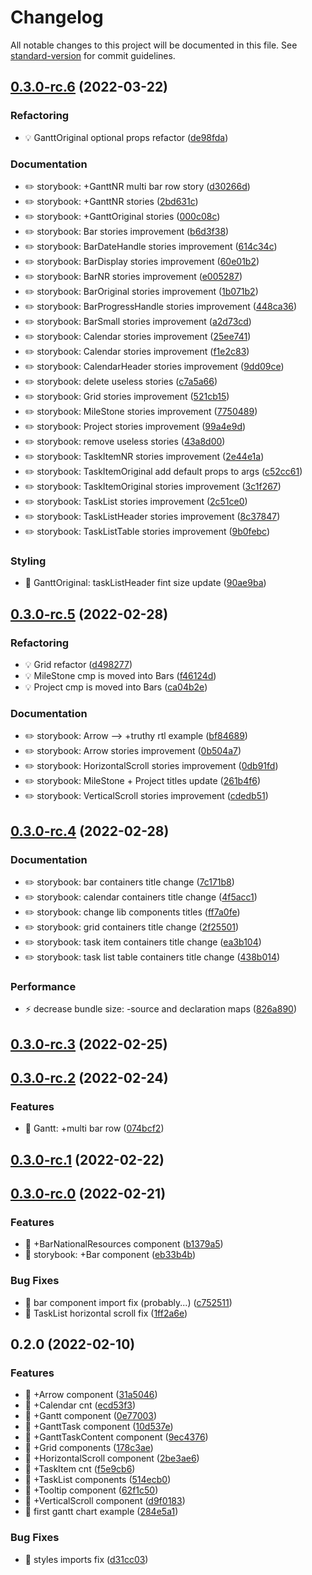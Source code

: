 # Changelog

All notable changes to this project will be documented in this file. See [standard-version](https://github.com/conventional-changelog/standard-version) for commit guidelines.

## [0.3.0-rc.6](https://github.com/NikitaSmithTheOne/react-gantt-chart/compare/v0.3.0-rc.5...v0.3.0-rc.6) (2022-03-22)


### Refactoring

* 💡 GanttOriginal optional props refactor ([de98fda](https://github.com/NikitaSmithTheOne/react-gantt-chart/commit/de98fdabd3b6fefa4067a5defac1943f305f2766))


### Documentation

* ✏️ storybook: +GanttNR multi bar row story ([d30266d](https://github.com/NikitaSmithTheOne/react-gantt-chart/commit/d30266d4ecf60d0c553f7188371ca3e79609a359))
* ✏️ storybook: +GanttNR stories ([2bd631c](https://github.com/NikitaSmithTheOne/react-gantt-chart/commit/2bd631cdd5d3fb3009dd5fd984b6dab22ae256a1))
* ✏️ storybook: +GanttOriginal stories ([000c08c](https://github.com/NikitaSmithTheOne/react-gantt-chart/commit/000c08cb4da137e6b0f151a79ddcc259b903ed37))
* ✏️ storybook: Bar stories improvement ([b6d3f38](https://github.com/NikitaSmithTheOne/react-gantt-chart/commit/b6d3f38ceaf6eb2267a1c553b78cc7dfecc68ebe))
* ✏️ storybook: BarDateHandle stories improvement ([614c34c](https://github.com/NikitaSmithTheOne/react-gantt-chart/commit/614c34ceac170c45bfcaa6e74513d82b3496621a))
* ✏️ storybook: BarDisplay stories improvement ([60e01b2](https://github.com/NikitaSmithTheOne/react-gantt-chart/commit/60e01b2acbd18a200114753ce2ed43d27277410d))
* ✏️ storybook: BarNR stories improvement ([e005287](https://github.com/NikitaSmithTheOne/react-gantt-chart/commit/e0052875b7ce179289cc7fb08039b65c78466d4e))
* ✏️ storybook: BarOriginal stories improvement ([1b071b2](https://github.com/NikitaSmithTheOne/react-gantt-chart/commit/1b071b2395c7826a9d8f20a09fcc34be9128dabd))
* ✏️ storybook: BarProgressHandle stories improvement ([448ca36](https://github.com/NikitaSmithTheOne/react-gantt-chart/commit/448ca36c7139ef59fcdb52fb87b5c4f054c34cfe))
* ✏️ storybook: BarSmall stories improvement ([a2d73cd](https://github.com/NikitaSmithTheOne/react-gantt-chart/commit/a2d73cd3536563d2a6524a8ed28136c183b13f59))
* ✏️ storybook: Calendar stories improvement ([25ee741](https://github.com/NikitaSmithTheOne/react-gantt-chart/commit/25ee741f24b36e790d91a0a43d6093bac2ff96db))
* ✏️ storybook: Calendar stories improvement ([f1e2c83](https://github.com/NikitaSmithTheOne/react-gantt-chart/commit/f1e2c8367ffa6ca509bdfe21111db6bbf5554726))
* ✏️ storybook: CalendarHeader stories improvement ([9dd09ce](https://github.com/NikitaSmithTheOne/react-gantt-chart/commit/9dd09ce0758611102cbacf1cc6ea910711115641))
* ✏️ storybook: delete useless stories ([c7a5a66](https://github.com/NikitaSmithTheOne/react-gantt-chart/commit/c7a5a66f8b91087f7e301d2979d562139c3c75f6))
* ✏️ storybook: Grid stories improvement ([521cb15](https://github.com/NikitaSmithTheOne/react-gantt-chart/commit/521cb15dfdbb3f3b8f7daea9ecd5245d3a9aba97))
* ✏️ storybook: MileStone stories improvement ([7750489](https://github.com/NikitaSmithTheOne/react-gantt-chart/commit/77504895ef159fabda094123ae4dbf4fe49af8c2))
* ✏️ storybook: Project stories improvement ([99a4e9d](https://github.com/NikitaSmithTheOne/react-gantt-chart/commit/99a4e9da4d23d6a7eaa210375b761524598f036e))
* ✏️ storybook: remove useless stories ([43a8d00](https://github.com/NikitaSmithTheOne/react-gantt-chart/commit/43a8d00ec7fe022f71cd5030edba8bb4accbe47c))
* ✏️ storybook: TaskItemNR stories improvement ([2e44e1a](https://github.com/NikitaSmithTheOne/react-gantt-chart/commit/2e44e1a8f23077b799f0273c20d991b60368115f))
* ✏️ storybook: TaskItemOriginal add default props to args ([c52cc61](https://github.com/NikitaSmithTheOne/react-gantt-chart/commit/c52cc61142ee72c5194537bcd53e4fee75823cd1))
* ✏️ storybook: TaskItemOriginal stories improvement ([3c1f267](https://github.com/NikitaSmithTheOne/react-gantt-chart/commit/3c1f267d2456b242808cd825f702be65d4334aba))
* ✏️ storybook: TaskList stories improvement ([2c51ce0](https://github.com/NikitaSmithTheOne/react-gantt-chart/commit/2c51ce05af4b1185af0136805899de20e1255af0))
* ✏️ storybook: TaskListHeader stories improvement ([8c37847](https://github.com/NikitaSmithTheOne/react-gantt-chart/commit/8c378470021138056876a1492da5ffef0d0dd1d9))
* ✏️ storybook: TaskListTable stories improvement ([9b0febc](https://github.com/NikitaSmithTheOne/react-gantt-chart/commit/9b0febccc98dce1ea7dcae1f0e1db7837b93c028))


### Styling

* 💄 GanttOriginal: taskListHeader fint size update ([90ae9ba](https://github.com/NikitaSmithTheOne/react-gantt-chart/commit/90ae9ba1f46d0fd62494458d4c08b9b2262c50b5))

## [0.3.0-rc.5](https://github.com/NikitaSmithTheOne/react-gantt-chart/compare/v0.3.0-rc.4...v0.3.0-rc.5) (2022-02-28)


### Refactoring

* 💡 Grid refactor ([d498277](https://github.com/NikitaSmithTheOne/react-gantt-chart/commit/d498277e23eaf20109c09bc50314d5c06eafee96))
* 💡 MileStone cmp is moved into Bars ([f46124d](https://github.com/NikitaSmithTheOne/react-gantt-chart/commit/f46124d86a3a73c81e0da3462500d4727238d59f))
* 💡 Project cmp is moved into Bars ([ca04b2e](https://github.com/NikitaSmithTheOne/react-gantt-chart/commit/ca04b2ee9fd986ae05138ea10e1985244eb9d900))


### Documentation

* ✏️ storybook: Arrow --> +truthy rtl example ([bf84689](https://github.com/NikitaSmithTheOne/react-gantt-chart/commit/bf84689e1cdcd9c77b55681646c9930e688b549f))
* ✏️ storybook: Arrow stories improvement ([0b504a7](https://github.com/NikitaSmithTheOne/react-gantt-chart/commit/0b504a7cc07b6714e2fe8e5fbd57ea3e4e8b2343))
* ✏️ storybook: HorizontalScroll stories improvement ([0db91fd](https://github.com/NikitaSmithTheOne/react-gantt-chart/commit/0db91fd068e27398581f36ad7e822697476b974e))
* ✏️ storybook: MileStone + Project titles update ([261b4f6](https://github.com/NikitaSmithTheOne/react-gantt-chart/commit/261b4f6d32a1b8b6a1134dfe20f4b3758463648f))
* ✏️ storybook: VerticalScroll stories improvement ([cdedb51](https://github.com/NikitaSmithTheOne/react-gantt-chart/commit/cdedb51d7334806b60bfb314b7854601fa969726))

## [0.3.0-rc.4](https://github.com/NikitaSmithTheOne/react-gantt-chart/compare/v0.3.0-rc.3...v0.3.0-rc.4) (2022-02-28)


### Documentation

* ✏️ storybook: bar containers title change ([7c171b8](https://github.com/NikitaSmithTheOne/react-gantt-chart/commit/7c171b8fa4a1b2c97bd6504c9bbd5118d1c69c26))
* ✏️ storybook: calendar containers title change ([4f5acc1](https://github.com/NikitaSmithTheOne/react-gantt-chart/commit/4f5acc14805082daf1c7b0320746dd2f114209c7))
* ✏️ storybook: change lib components titles ([ff7a0fe](https://github.com/NikitaSmithTheOne/react-gantt-chart/commit/ff7a0feac270f75ad6797e88888bdc28addb13ba))
* ✏️ storybook: grid containers title change ([2f25501](https://github.com/NikitaSmithTheOne/react-gantt-chart/commit/2f255015b607f1b4f83d3db51934e3c694375072))
* ✏️ storybook: task item containers title change ([ea3b104](https://github.com/NikitaSmithTheOne/react-gantt-chart/commit/ea3b1044e3fba4ef7d9fbfb1f23d0b1a5c6cddd8))
* ✏️ storybook: task list table containers title change ([438b014](https://github.com/NikitaSmithTheOne/react-gantt-chart/commit/438b01496e4aab3edefff9989df4189793ea3f58))


### Performance

* ⚡️ decrease bundle size: -source and declaration maps ([826a890](https://github.com/NikitaSmithTheOne/react-gantt-chart/commit/826a89059ba87751320edff9dca0755d4ffd72df))

## [0.3.0-rc.3](https://github.com/NikitaSmithTheOne/react-gantt-chart/compare/v0.3.0-rc.2...v0.3.0-rc.3) (2022-02-25)

## [0.3.0-rc.2](https://github.com/NikitaSmithTheOne/react-gantt-chart/compare/v0.3.0-rc.1...v0.3.0-rc.2) (2022-02-24)


### Features

* 🎸 Gantt: +multi bar row ([074bcf2](https://github.com/NikitaSmithTheOne/react-gantt-chart/commit/074bcf20baba6cd7ac65f650a758902d901193ff))

## [0.3.0-rc.1](https://github.com/NikitaSmithTheOne/react-gantt-chart/compare/v0.3.0-rc.0...v0.3.0-rc.1) (2022-02-22)

## [0.3.0-rc.0](https://github.com/NikitaSmithTheOne/react-gantt-chart/compare/v0.2.0...v0.3.0-rc.0) (2022-02-21)


### Features

* 🎸 +BarNationalResources component ([b1379a5](https://github.com/NikitaSmithTheOne/react-gantt-chart/commit/b1379a5a8f321d1ffd7d19b66c79bd2ebe65bcdf))
* 🎸 storybook: +Bar component ([eb33b4b](https://github.com/NikitaSmithTheOne/react-gantt-chart/commit/eb33b4bec7c008b1ca4cc6996acf59cdcc05fcdc))


### Bug Fixes

* 🐛 bar component import fix (probably...) ([c752511](https://github.com/NikitaSmithTheOne/react-gantt-chart/commit/c752511f7bfb54419225a6115b93dc705fe40e94))
* 🐛 TaskList horizontal scroll fix ([1ff2a6e](https://github.com/NikitaSmithTheOne/react-gantt-chart/commit/1ff2a6eb600687f77b724217a7710cd67026827c))

## 0.2.0 (2022-02-10)


### Features

* 🎸 +Arrow component ([31a5046](https://github.com/NikitaSmithTheOne/react-gantt-chart/commit/31a50467176c2778d46ec0199cb2cce3be3cce05))
* 🎸 +Calendar cnt ([ecd53f3](https://github.com/NikitaSmithTheOne/react-gantt-chart/commit/ecd53f30d3def8a8616c0462f44224d7a3288a87))
* 🎸 +Gantt component ([0e77003](https://github.com/NikitaSmithTheOne/react-gantt-chart/commit/0e77003600d85c43a3f7111c930694b4b7f6fced))
* 🎸 +GanttTask component ([10d537e](https://github.com/NikitaSmithTheOne/react-gantt-chart/commit/10d537ef3cbfb4c247e60c9e617ee706bc3f527f))
* 🎸 +GanttTaskContent component ([9ec4376](https://github.com/NikitaSmithTheOne/react-gantt-chart/commit/9ec4376c0d286b7363badc1bd224e9b6bd92decd))
* 🎸 +Grid components ([178c3ae](https://github.com/NikitaSmithTheOne/react-gantt-chart/commit/178c3ae1f3818a3d250ca5fb031439888faf9794))
* 🎸 +HorizontalScroll component ([2be3ae6](https://github.com/NikitaSmithTheOne/react-gantt-chart/commit/2be3ae6f31a68ba247625dae867f53fe0535301f))
* 🎸 +TaskItem cnt ([f5e9cb6](https://github.com/NikitaSmithTheOne/react-gantt-chart/commit/f5e9cb688dad1958855c1017ae881cd54c878fb8))
* 🎸 +TaskList components ([514ecb0](https://github.com/NikitaSmithTheOne/react-gantt-chart/commit/514ecb0ffdef89b44f2c342cda1aa248f390abfe))
* 🎸 +Tooltip component ([62f1c50](https://github.com/NikitaSmithTheOne/react-gantt-chart/commit/62f1c50413e636747dec7a3b1f4e06784efc5fb1))
* 🎸 +VerticalScroll component ([d9f0183](https://github.com/NikitaSmithTheOne/react-gantt-chart/commit/d9f01830dba5a9837116a8181594e9dca062055e))
* 🎸 first gantt chart example ([284e5a1](https://github.com/NikitaSmithTheOne/react-gantt-chart/commit/284e5a1ff47abd75a93aace82d3f7f7611208cb5))


### Bug Fixes

* 🐛 styles imports fix ([d31cc03](https://github.com/NikitaSmithTheOne/react-gantt-chart/commit/d31cc03c9aea4d8c6e8abbd3a63722dcccb1a56a))
